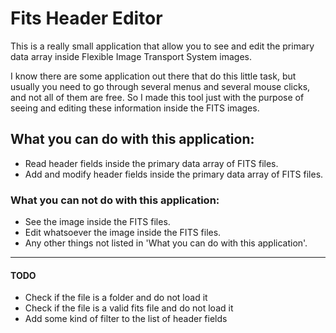 # Fits Header Editor

This is a really small application that allow you to see and edit the primary data array inside Flexible Image Transport System images.

I know there are some application out there that do this little task, but usually you need to go through several menus and several mouse clicks, and not all of them are free. So I made this tool just with the purpose of seeing and editing these information inside the FITS images.

## What you can do with this application:

* Read header fields inside the primary data array of FITS files.
* Add and modify header fields inside the primary data array of FITS files.

### What you can not do with this application:

* See the image inside the FITS files.
* Edit whatsoever the image inside the FITS files.
* Any other things not listed in 'What you can do with this application'.

--------------

#### TODO
* Check if the file is a folder and do not load it
* Check if the file is a valid fits file and do not load it
* Add some kind of filter to the list of header fields
